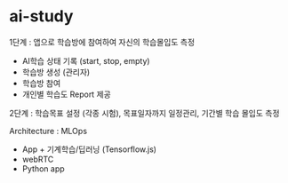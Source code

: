 # ai-study


1단계 : 앱으로 학습방에 참여하여 자신의 학습몰입도 측정

- AI학습 상태 기록 (start, stop, empty)
- 학습방 생성 (관리자)
- 학습방 참여
- 개인별 학습도 Report 제공

2단계 : 학습목표 설정 (각종 시험), 목표일자까지 일정관리, 기간별 학습 몰입도 측정

Architecture : MLOps
- App + 기계학습/딥러닝 (Tensorflow.js)
- webRTC
- Python app

